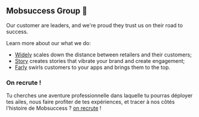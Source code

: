 ## Mobsuccess Group 🚀

Our customer are leaders, and we're proud they trust us on their road to success.

Learn more about our what we do:
- [Widely](https://www.wide.ly/) scales down the distance between retailers and their customers;
- [Story](https://www.storysuccess.fr/) creates stories that vibrate your brand and create engagement;
- [Farly](https://www.farly.io) swirls customers to your apps and brings them to the top.

### On recrute !

Tu cherches une aventure professionnelle dans laquelle tu pourras déployer tes ailes, nous faire profiter de tes expériences, et tracer à nos côtés l'histoire de Mobsuccess ? [on recrute](https://www.welcometothejungle.com/fr/companies/mobsuccess) !
